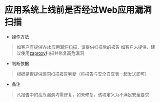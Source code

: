 # 应用系统上线前是否经过Web应用漏洞扫描

- 操作方法
> 如客户有提供Web应用漏洞扫描，请提供扫描后的报告
如客户未提供，建议使用[zaproxy](https://github.com/zaproxy/zaproxy)扫描并修复高危漏洞

- 判断依据
> 根据是否提供漏洞扫描报告判断（将报告与安全自查表一起发送即可）

- 备注
> 凡报告中的高危漏洞均需修复，如未修复，该项定义为不满足安全要求

